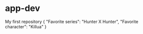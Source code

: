 # app-dev
My first repository
 {
 "Favorite series": "Hunter X Hunter",
 "Favorite character": "Killua"
 }

 

